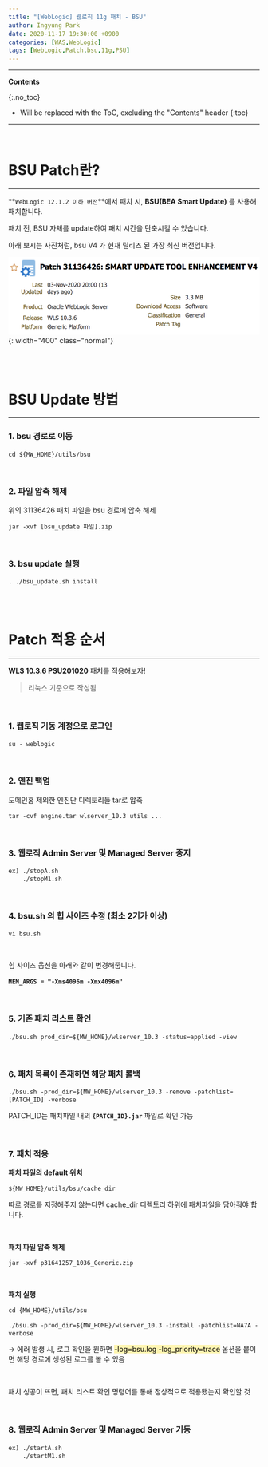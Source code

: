 ```yaml
---
title: "[WebLogic] 웹로직 11g 패치 - BSU"
author: Ingyung Park
date: 2020-11-17 19:30:00 +0900
categories: [WAS,WebLogic]
tags: [WebLogic,Patch,bsu,11g,PSU]
---
```


---
**Contents**

{:.no_toc}

* Will be replaced with the ToC, excluding the "Contents" header
{:toc}
---

<br/>

# **BSU Patch란?**

---





**`WebLogic 12.1.2 이하 버전`**에서 패치 시, **BSU(BEA Smart Update)** 를 사용해 패치합니다.



패치 전, BSU 자체를 update하여 패치 시간을 단축시킬 수 있습니다.

아래 보시는 사진처럼, bsu V4 가 현재 릴리즈 된 가장 최신 버전입니다.

![image-20201117193133828](/assets/img/posts/bsu_update.png){: width="400" class="normal"}

<br/>

<br/>

# **BSU Update 방법**

---

### **1. bsu 경로로 이동**

```shell
cd ${MW_HOME}/utils/bsu
```

<br/>

### **2. 파일 압축 해제**

위의 31136426 패치 파일을 bsu 경로에 압축 해제

```shell
jar -xvf [bsu_update 파일].zip
```



<br/>

### **3. bsu update 실행**

```shell
. ./bsu_update.sh install
```



<br/>

<br/>

# **Patch 적용 순서**

---

**WLS 10.3.6 PSU201020** 패치를 적용해보자!

> 리눅스 기준으로 작성됨

<br/>



### **1. 웹로직 기동 계정으로 로그인**

```shell
su - weblogic
```



<br/>

### **2. 엔진 백업**

도메인홈 제외한 엔진단 디렉토리들 tar로 압축

```shell
tar -cvf engine.tar wlserver_10.3 utils ...
```



<br/>

### **3. 웹로직 Admin Server 및 Managed Server 중지**

```shell
ex) ./stopA.sh 
    ./stopM1.sh
```





<br/>

### **4. bsu.sh 의 힙 사이즈 수정** (최소 2기가 이상)

```shell
vi bsu.sh
```

<br/>

힙 사이즈 옵션을 아래와 같이 변경해줍니다.

**`MEM_ARGS = "-Xms4096m -Xmx4096m"`**

<br/>

### **5. 기존 패치 리스트 확인**

````shell
./bsu.sh prod_dir=${MW_HOME}/wlserver_10.3 -status=applied -view
````

<br/>

### **6. 패치 목록이 존재하면 해당 패치 롤백**

````shell
./bsu.sh -prod_dir=${MW_HOME}/wlserver_10.3 -remove -patchlist=[PATCH_ID] -verbose
````

PATCH_ID는 패치파일 내의 **`{PATCH_ID}.jar`** 파일로 확인 가능



<br/>

### **7. 패치 적용**

**패치 파일의 default 위치**

```shell
${MW_HOME}/utils/bsu/cache_dir
```

따로 경로를 지정해주지 않는다면 cache_dir 디렉토리 하위에 패치파일을 담아줘야 합니다.

<br/>

**패치 파일 압축 해제**

```shell
jar -xvf p31641257_1036_Generic.zip
```

<br/>

**패치 실행**

```shell
cd {MW_HOME}/utils/bsu
```

````shell
./bsu.sh -prod_dir=${MW_HOME}/wlserver_10.3 -install -patchlist=NA7A -verbose
````

→ 에러 발생 시, 로그 확인을 원하면 <mark style="background-color: #fff5b1">-log=bsu.log -log_priority=trace</mark> 옵션을 붙이면 해당 경로에 생성된 로그를 볼 수 있음

<br/>

패치 성공이 뜨면, 패치 리스트 확인 명령어를 통해 정상적으로 적용됐는지 확인할 것

<br/>

### **8. 웹로직 Admin Server 및 Managed Server 기동**

```shell
ex) ./startA.sh 
    ./startM1.sh
```



<br/>

